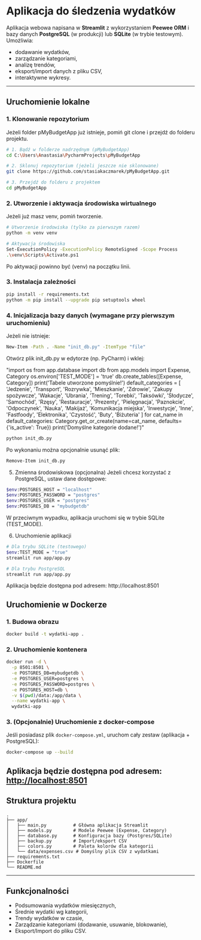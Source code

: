 # Aplikacja do śledzenia wydatków

Aplikacja webowa napisana w **Streamlit** z wykorzystaniem **Peewee ORM** i bazy danych **PostgreSQL** (w produkcji) lub **SQLite** (w trybie testowym). Umożliwia:

* dodawanie wydatków,
* zarządzanie kategoriami,
* analizę trendów,
* eksport/import danych z pliku CSV,
* interaktywne wykresy.

---

## Uruchomienie lokalne

### 1. Klonowanie repozytorium
Jeżeli folder pMyBudgetApp już istnieje, pomiń git clone i przejdź do folderu projektu.

```bash
# 1. Bądź w folderze nadrzędnym (pMyBudgetApp)
cd C:\Users\Anastasia\PycharmProjects\pMyBudgetApp
```
```bash
# 2. Sklonuj repozytorium (jeżeli jeszcze nie sklonowane)
git clone https://github.com/stasiakaczmarek/pMyBudgetApp.git
```
```bash
# 3. Przejdź do folderu z projektem
cd pMyBudgetApp
```

### 2. Utworzenie i aktywacja środowiska wirtualnego
Jeżeli już masz venv, pomiń tworzenie.

```bash
# Utworzenie środowiska (tylko za pierwszym razem)
python -m venv venv
```
```bash
# Aktywacja środowiska
Set-ExecutionPolicy -ExecutionPolicy RemoteSigned -Scope Process
.\venv\Scripts\Activate.ps1
```
Po aktywacji powinno być (venv) na początku linii.

### 3. Instalacja zależności

```bash
pip install -r requirements.txt
python -m pip install --upgrade pip setuptools wheel
```

### 4. Inicjalizacja bazy danych (wymagane przy pierwszym uruchomieniu)
Jeżeli nie istnieje:
```bash
New-Item -Path . -Name "init_db.py" -ItemType "file"
```
Otwórz plik init_db.py w edytorze (np. PyCharm) i wklej:

"import os
from app.database import db
from app.models import Expense, Category
os.environ['TEST_MODE'] = 'true'
db.create_tables([Expense, Category])
print('Tabele utworzone pomyślnie!')
default_categories = [
    'Jedzenie', 'Transport', 'Rozrywka', 'Mieszkanie', 'Zdrowie',
    'Zakupy spożywcze', 'Wakacje', 'Ubrania', 'Trening', 'Torebki',
    'Taksówki', 'Słodycze', 'Samochód', 'Rzęsy', 'Restauracje',
    'Prezenty', 'Pielęgnacja', 'Paznokcie', 'Odpoczynek', 'Nauka',
    'Makijaż', 'Komunikacja miejska', 'Inwestycje', 'Inne', 'Fastfoody',
    'Elektronika', 'Czystość', 'Buty', 'Biżuteria'
]
for cat_name in default_categories:
    Category.get_or_create(name=cat_name, defaults={'is_active': True})
print('Domyślne kategorie dodane!')"

```bash
python init_db.py
```
Po wykonaniu można opcjonalnie usunąć plik:
```bash
Remove-Item init_db.py
```

5. Zmienna środowiskowa (opcjonalna)
Jeżeli chcesz korzystać z PostgreSQL, ustaw dane dostępowe:

```bash
$env:POSTGRES_HOST = "localhost"
$env:POSTGRES_PASSWORD = "postgres"
$env:POSTGRES_USER = "postgres"
$env:POSTGRES_DB = "mybudgetdb"
```
W przeciwnym wypadku, aplikacja uruchomi się w trybie SQLite (TEST_MODE).

6. Uruchomienie aplikacji

```bash
# Dla trybu SQLite (testowego)
$env:TEST_MODE = "true"
streamlit run app/app.py
```

```bash
# Dla trybu PostgreSQL
streamlit run app/app.py
```

Aplikacja będzie dostępna pod adresem: http://localhost:8501



## Uruchomienie w Dockerze

### 1. Budowa obrazu

```bash
docker build -t wydatki-app .
```

### 2. Uruchomienie kontenera

```bash
docker run -d \
  -p 8501:8501 \
  -e POSTGRES_DB=mybudgetdb \
  -e POSTGRES_USER=postgres \
  -e POSTGRES_PASSWORD=postgres \
  -e POSTGRES_HOST=db \
  -v $(pwd)/data:/app/data \
  --name wydatki-app \
  wydatki-app
```

### 3. (Opcjonalnie) Uruchomienie z docker-compose

Jeśli posiadasz plik `docker-compose.yml`, uruchom cały zestaw (aplikacja + PostgreSQL):

```bash
docker-compose up --build
```

Aplikacja będzie dostępna pod adresem: [http://localhost:8501](http://localhost:8501)
---

## Struktura projektu

```
.
├── app/
│   ├── main.py          # Główna aplikacja Streamlit
│   ├── models.py        # Modele Peewee (Expense, Category)
│   ├── database.py      # Konfiguracja bazy (Postgres/SQLite)
│   ├── backup.py        # Import/eksport CSV
│   ├── colors.py        # Paleta kolorów dla kategorii
│   └── data/expenses.csv # Domyślny plik CSV z wydatkami
├── requirements.txt
├── Dockerfile
└── README.md
```

---

## Funkcjonalności

* Podsumowania wydatków miesięcznych,
* Średnie wydatki wg kategorii,
* Trendy wydatków w czasie,
* Zarządzanie kategoriami (dodawanie, usuwanie, blokowanie),
* Eksport/Import do pliku CSV.

